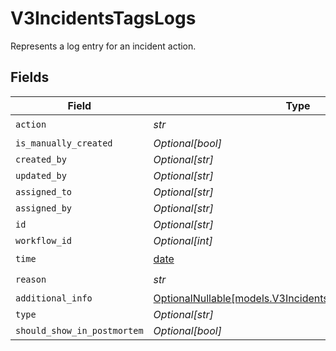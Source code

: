 # V3IncidentsTagsLogs

Represents a log entry for an incident action.


## Fields

| Field                                                                                                        | Type                                                                                                         | Required                                                                                                     | Description                                                                                                  |
| ------------------------------------------------------------------------------------------------------------ | ------------------------------------------------------------------------------------------------------------ | ------------------------------------------------------------------------------------------------------------ | ------------------------------------------------------------------------------------------------------------ |
| `action`                                                                                                     | *str*                                                                                                        | :heavy_check_mark:                                                                                           | N/A                                                                                                          |
| `is_manually_created`                                                                                        | *Optional[bool]*                                                                                             | :heavy_minus_sign:                                                                                           | N/A                                                                                                          |
| `created_by`                                                                                                 | *Optional[str]*                                                                                              | :heavy_minus_sign:                                                                                           | N/A                                                                                                          |
| `updated_by`                                                                                                 | *Optional[str]*                                                                                              | :heavy_minus_sign:                                                                                           | N/A                                                                                                          |
| `assigned_to`                                                                                                | *Optional[str]*                                                                                              | :heavy_minus_sign:                                                                                           | N/A                                                                                                          |
| `assigned_by`                                                                                                | *Optional[str]*                                                                                              | :heavy_minus_sign:                                                                                           | N/A                                                                                                          |
| `id`                                                                                                         | *Optional[str]*                                                                                              | :heavy_minus_sign:                                                                                           | N/A                                                                                                          |
| `workflow_id`                                                                                                | *Optional[int]*                                                                                              | :heavy_minus_sign:                                                                                           | N/A                                                                                                          |
| `time`                                                                                                       | [date](https://docs.python.org/3/library/datetime.html#date-objects)                                         | :heavy_check_mark:                                                                                           | N/A                                                                                                          |
| `reason`                                                                                                     | *str*                                                                                                        | :heavy_check_mark:                                                                                           | N/A                                                                                                          |
| `additional_info`                                                                                            | [OptionalNullable[models.V3IncidentsTagsLogsAdditionalInfo]](../models/v3incidentstagslogsadditionalinfo.md) | :heavy_minus_sign:                                                                                           | N/A                                                                                                          |
| `type`                                                                                                       | *Optional[str]*                                                                                              | :heavy_minus_sign:                                                                                           | N/A                                                                                                          |
| `should_show_in_postmortem`                                                                                  | *Optional[bool]*                                                                                             | :heavy_minus_sign:                                                                                           | N/A                                                                                                          |